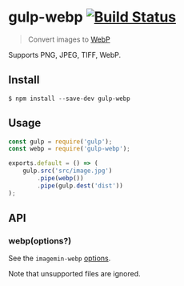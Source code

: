 # gulp-webp [![Build Status](https://travis-ci.org/sindresorhus/gulp-webp.svg?branch=master)](https://travis-ci.org/sindresorhus/gulp-webp)

> Convert images to [WebP](https://developers.google.com/speed/webp/)

Supports PNG, JPEG, TIFF, WebP.


## Install

```
$ npm install --save-dev gulp-webp
```


## Usage

```js
const gulp = require('gulp');
const webp = require('gulp-webp');

exports.default = () => (
	gulp.src('src/image.jpg')
		.pipe(webp())
		.pipe(gulp.dest('dist'))
);
```


## API

### webp(options?)

See the `imagemin-webp` [options](https://github.com/imagemin/imagemin-webp#imageminwebpoptions).

Note that unsupported files are ignored.
